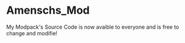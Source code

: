 # Amenschs_Mod
My Modpack's Source Code is now avaible to everyone and is free to change and modifie!
